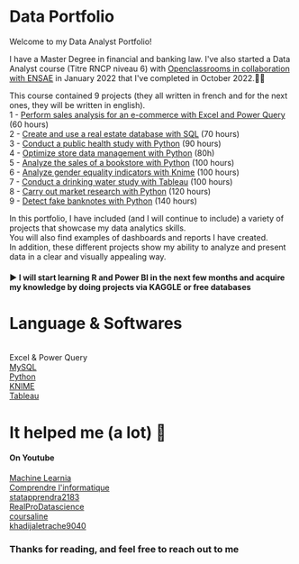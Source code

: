 # Data Portfolio

Welcome to my Data Analyst Portfolio!

I have a Master Degree in financial and banking law. I've also started a Data Analyst course (Titre RNCP niveau 6) with [Openclassrooms in collaboration with ENSAE](https://openclassrooms.com/fr/paths/324-data-analyst) in January 2022 that I've completed in October 2022.👩‍🎓

This course contained 9 projects (they all written in french and for the next ones, they will be written in english).
<br/> 1 - [Perform sales analysis for an e-commerce with Excel and Power Query](https://github.com/AMLaura/Data_Portfolio/blob/main/Project%201%20-%20Perform%20sales%20analysis%20for%20an%20e-commerce%20with%20Excel%20and%20Power%20Query/README.md) (60 hours)
<br/> 2 - [Create and use a real estate database with SQL](https://github.com/AMLaura/Data_Portfolio/tree/main/Project%202%20:%20Create%20and%20use%20a%20real%20estate%20database%20with%20SQL) (70 hours)
<br/> 3 - [Conduct a public health study with Python](https://github.com/AMLaura/Data_Portfolio/tree/main/Project%203%20:%20Conduct%20a%20public%20health%20study%20with%20Python) (90 hours)
<br/> 4 - [Optimize store data management with Python](https://github.com/AMLaura/Data_Portfolio/tree/main/Project%204%20-%20Optimize%20store%20data%20management%20with%20Python) (80h)
<br/> 5 - [Analyze the sales of a bookstore with Python](https://github.com/AMLaura/Data_Portfolio/tree/main/Project%205%20-%20Analyze%20the%20sales%20of%20a%20bookstore%20with%20Python) (100 hours)
<br/> 6 - [Analyze gender equality indicators with Knime](https://github.com/AMLaura/Data_Portfolio/tree/main/Project%206%20-%20Analyze%20gender%20equality%20indicators%20with%20Knime) (100 hours)
<br/> 7 - [Conduct a drinking water study with Tableau](https://github.com/AMLaura/Data_Portfolio/tree/main/Project%207%20-%20Conduct%20a%20drinking%20water%20research%20with%20Tableau) (100 hours)
<br/> 8 - [Carry out market research with Python](https://github.com/AMLaura/Data_Portfolio/tree/main/Project%208%20-%20Carry%20out%20a%20market%20research%20with%20Python) (120 hours)
<br/> 9 - [Detect fake banknotes with Python](https://github.com/AMLaura/Data_Portfolio/tree/main/Project%209%20-%20Detect%20fake%20banknotes%20with%20Python) (140 hours)


In this portfolio, I have included (and I will continue to include) a variety of projects that showcase my data analytics skills. 
<br/> You will also find examples of dashboards and reports I have created. 
<br/> In addition, these different projects show my ability to analyze and present data in a clear and visually appealing way.

#### ▶️ I will start learning R and Power BI in the next few months and acquire my knowledge by doing projects via KAGGLE or free databases

# Language & Softwares 
<br/> Excel & Power Query
<br/> [MySQL](https://www.mysql.com/fr/)
<br/> [Python](https://www.python.org/)
<br/> [KNIME](https://www.knime.com/)
<br/> [Tableau](https://www.tableau.com/fr-fr/products/public)

# It helped me (a lot) 🤗

#### On Youtube 
[Machine Learnia](https://www.youtube.com/@MachineLearnia/videos)
<br/> [Comprendre l'informatique](https://www.youtube.com/@Comprendrelinformatique/videos)
<br/> [statapprendra2183](https://www.youtube.com/@statapprendra2183/videos)
<br/> [RealProDatascience](https://www.youtube.com/results?search_query=RealProDatascience)
<br/> [coursaline](https://www.youtube.com/@coursaline/videos)
<br/> [khadijaletrache9040](https://www.youtube.com/@khadijaletrache9040/videos)

### Thanks for reading, and feel free to reach out to me


